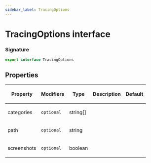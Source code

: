 ```yaml
---
sidebar_label: TracingOptions
---
```


# TracingOptions interface

### Signature

```typescript
export interface TracingOptions
```

## Properties

<table><thead><tr><th>

Property

</th><th>

Modifiers

</th><th>

Type

</th><th>

Description

</th><th>

Default

</th></tr></thead>
<tbody><tr><td>

<span id="categories">categories</span>

</td><td>

`optional`

</td><td>

string\[\]

</td><td>

</td><td>

</td></tr>
<tr><td>

<span id="path">path</span>

</td><td>

`optional`

</td><td>

string

</td><td>

</td><td>

</td></tr>
<tr><td>

<span id="screenshots">screenshots</span>

</td><td>

`optional`

</td><td>

boolean

</td><td>

</td><td>

</td></tr>
</tbody></table>
